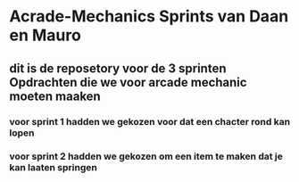 # Acrade-Mechanics Sprints van Daan en Mauro
## dit is de reposetory voor de 3 sprinten Opdrachten die we voor arcade mechanic moeten maaken
### voor sprint 1 hadden we gekozen voor dat een chacter rond kan lopen
### voor sprint 2 hadden we gekozen om een item te maken dat je kan laaten springen
